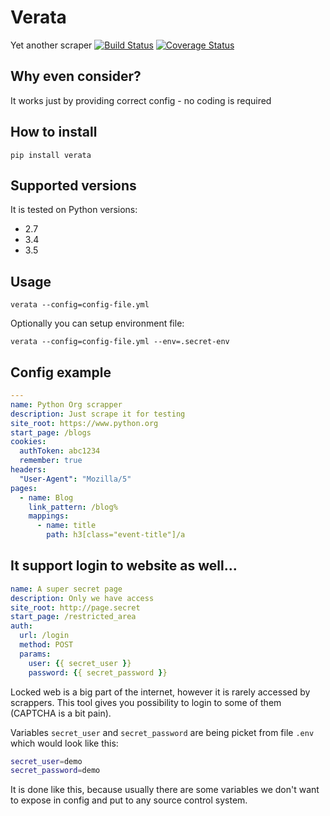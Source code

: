 # Verata
Yet another scraper
[![Build Status](https://travis-ci.org/CodersOfTheNight/verata.svg?branch=master)](https://travis-ci.org/CodersOfTheNight/verata)
[![Coverage Status](https://coveralls.io/repos/github/CodersOfTheNight/verata/badge.svg?branch=master)](https://coveralls.io/github/CodersOfTheNight/verata?branch=master)

Why even consider?
------------------
It works just by providing correct config - no coding is required

How to install
--------------
`pip install verata` 

Supported versions
------------------
It is tested on Python versions:
- 2.7
- 3.4
- 3.5

Usage
-----
`verata --config=config-file.yml`

Optionally you can setup environment file:

`verata --config=config-file.yml --env=.secret-env`

Config example
--------------
```yaml
---
name: Python Org scrapper
description: Just scrape it for testing
site_root: https://www.python.org
start_page: /blogs
cookies:
  authToken: abc1234
  remember: true
headers:
  "User-Agent": "Mozilla/5"
pages:
  - name: Blog
    link_pattern: /blog%
    mappings:
      - name: title
        path: h3[class="event-title"]/a
```


It support login to website as well...
--------------------------------------
```yaml
name: A super secret page
description: Only we have access
site_root: http://page.secret
start_page: /restricted_area
auth:
  url: /login
  method: POST
  params:
    user: {{ secret_user }}
    password: {{ secret_password }}
```

Locked web is a big part of the internet, however it is rarely accessed by scrappers.
This tool gives you possibility to login to some of them (CAPTCHA is a bit pain).

Variables `secret_user` and `secret_password` are being picket from file `.env`
which would look like this:
```bash
secret_user=demo
secret_password=demo
```

It is done like this, because usually there are some variables we don't want to expose in config and put to any source control system.
